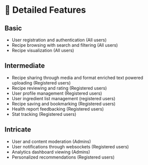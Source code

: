 # 🧩 Detailed Features

## Basic
- User registration and authentication (All users)
- Recipe browsing with search and filtering (All users)
- Recipe visualization (All users)

## Intermediate
- Recipe sharing through media and format enriched text powered uploading (Registered users)
- Recipe reviewing and rating (Registered users)
- User profile management (Registered users)
- User ingredient list management (registered users)
- Recipe saving and bookmarking (Registered users)
- Health report feedbacking (Registered users)
- Stat tracking (Registered users)

## Intricate
- User and content moderation (Admins)
- User notifications through websockets (Registered users)
- Analytics dashboard viewing (Admins)
- Personalized recommendations (Registered users)
